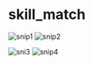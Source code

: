 # skill_match

![snip1](https://github.com/iaamaruf/Skill-Match/assets/58456349/1e0d9aee-5571-4e30-8608-e4c3dc5afacf)
![snip2](https://github.com/iaamaruf/Skill-Match/assets/58456349/2d0e9939-5dc5-44fb-93e7-e7d3ee95395a)  

![sni3](https://github.com/iaamaruf/Skill-Match/assets/58456349/7da0302d-130b-4dd6-9a59-01ef5963a9d6)
![snip4](https://github.com/iaamaruf/Skill-Match/assets/58456349/65c317ea-d534-4947-9d98-7d0c7d9423fe)  

